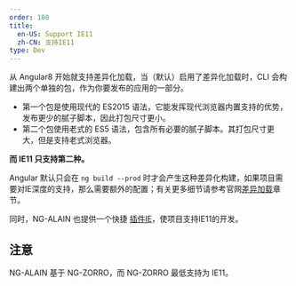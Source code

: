 ```yaml
---
order: 100
title:
  en-US: Support IE11
  zh-CN: 支持IE11
type: Dev
---
```


从 Angular8 开始就支持差异化加载，当（默认）启用了差异化加载时，CLI 会构建出两个单独的包，作为你要发布的应用的一部分。

* 第一个包是使用现代的 ES2015 语法，它能发挥现代浏览器内置支持的优势，发布更少的腻子脚本，因此打包尺寸更小。
* 第二个包使用老式的 ES5 语法，包含所有必要的腻子脚本。其打包尺寸更大，但是支持老式浏览器。

**而 IE11 只支持第二种。**

Angular 默认只会在 `ng build --prod` 时才会产生这种差异化构建，如果项目需要对IE深度的支持，那么需要额外的配置；有关更多细节请参考官网[差异加载](https://angular.cn/guide/deployment#differential-loading)章节。

同时，NG-ALAIN 也提供一个快捷 [插件IE](/cli/plugin#ie)，使项目支持IE11的开发。

## 注意

NG-ALAIN 基于 NG-ZORRO，而 NG-ZORRO 最低支持为 IE11。

